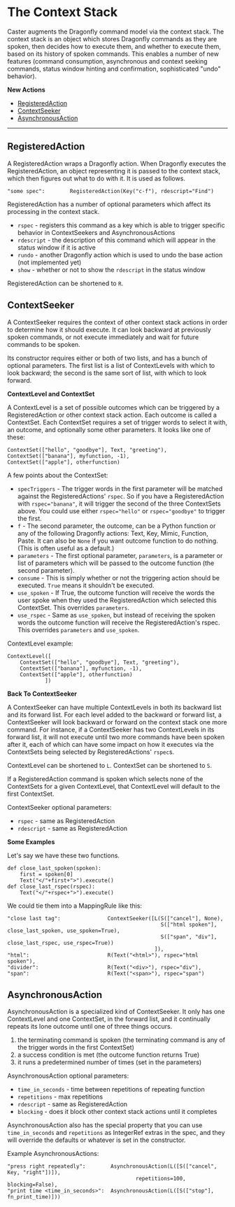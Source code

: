# The Context Stack

Caster augments the Dragonfly command model via the context stack. The context stack is an object which stores Dragonfly commands as they are spoken, then decides how to execute them, and whether to execute them, based on its history of spoken commands. This enables a number of new features (command consumption, asynchronous and context seeking commands, status window hinting and confirmation, sophisticated "undo" behavior).

**New Actions**

* [RegisteredAction](#registeredaction)
* [ContextSeeker](#contextseeker)
* [AsynchronousAction](#asynchronousaction)

***

## RegisteredAction

A RegisteredAction wraps a Dragonfly action. When Dragonfly executes the RegisteredAction, an object representing it is passed to the context stack, which then figures out what to do with it. It is used as follows.

    "some spec":        RegisteredAction(Key("c-f"), rdescript="Find")

RegisteredAction has a number of optional parameters which affect its processing in the context stack.
* `rspec` - registers this command as a key which is able to trigger specific behavior in ContextSeekers and AsynchronousActions
* `rdescript` - the description of this command which will appear in the status window if it is active
* `rundo` - another Dragonfly action which is used to undo the base action (not implemented yet)
* `show` - whether or not to show the `rdescript` in the status window

RegisteredAction can be shortened to `R`.

## ContextSeeker

A ContextSeeker requires the context of other context stack actions in order to determine how it should execute. It can look backward at previously spoken commands, or not execute immediately and wait for future commands to be spoken. 

Its constructor requires either or both of two lists, and has a bunch of optional parameters. The first list is a list of ContextLevels with which to look backward; the second is the same sort of list, with which to look forward.

**ContextLevel and ContextSet**

A ContextLevel is a set of possible outcomes which can be triggered by a RegisteredAction or other context stack action. Each outcome is called a ContextSet. Each ContextSet requires a set of trigger words to select it with, an outcome, and optionally some other parameters. It looks like one of these:

    ContextSet(["hello", "goodbye"], Text, "greeting"), 
    ContextSet(["banana"], myfunction, -1), 
    ContextSet(["apple"], otherfunction)

A few points about the ContextSet:
* `specTriggers` - The trigger words in the first parameter will be matched against the RegisteredActions' `rspec`. So if you have a RegisteredAction with `rspec="banana"`, it will trigger the second of the three ContextSets above. You could use either `rspec="hello"` or `rspec="goodbye"` to trigger the first.
* `f` - The second parameter, the outcome, can be a Python function or any of the following Dragonfly actions: Text, Key, Mimic, Function, Paste. It can also be `None` if you want outcome function to do nothing. (This is often useful as a default.)
* `parameters` - The first optional parameter, `parameters`, is a parameter or list of parameters which will be passed to the outcome function (the second parameter).
* `consume` - This is simply whether or not the triggering action should be executed. `True` means it shouldn't be executed.
* `use_spoken` - If True, the outcome function will receive the words the user spoke when they used the RegisteredAction which selected this ContextSet. This overrides `parameters`.
* `use_rspec` - Same as `use_spoken`, but instead of receiving the spoken words the outcome function will receive the RegisteredAction's rspec. This overrides `parameters` and `use_spoken`.

ContextLevel example:

    ContextLevel([
        ContextSet(["hello", "goodbye"], Text, "greeting"), 
        ContextSet(["banana"], myfunction, -1), 
        ContextSet(["apple"], otherfunction)
                ])

**Back To ContextSeeker**

A ContextSeeker can have multiple ContextLevels in both its backward list and its forward list. For each level added to the backward or forward list, a ContextSeeker will look backward or forward on the context stack one more command. For instance, if a ContextSeeker has two ContextLevels in its forward list, it will not execute until two more commands have been spoken after it, each of which can have some impact on how it executes via the ContextSets being selected by RegisteredActions' `rspec`s.

ContextLevel can be shortened to `L`. ContextSet can be shortened to `S`.

If a RegisteredAction command is spoken which selects none of the ContextSets for a given ContextLevel, that ContextLevel will default to the first ContextSet.

ContextSeeker optional parameters:
* `rspec` - same as RegisteredAction
* `rdescript` - same as RegisteredAction

**Some Examples**

Let's say we have these two functions.

    def close_last_spoken(spoken):
        first = spoken[0]
        Text("</"+first+">").execute()
    def close_last_rspec(rspec):
        Text("</"+rspec+">").execute()

We could tie them into a MappingRule like this:

    "close last tag":               ContextSeeker([L(S(["cancel"], None),
                                                     S(["html spoken"], close_last_spoken, use_spoken=True), 
                                                     S(["span", "div"], close_last_rspec, use_rspec=True))
                                                   ]),
    "html":                         R(Text("<html>"), rspec="html spoken"), 
    "divider":                      R(Text("<div>"), rspec="div"),
    "span":                         R(Text("<span>"), rspec="span")

## AsynchronousAction

AsynchronousAction is a specialized kind of ContextSeeker. It only has one ContextLevel and one ContextSet, in the forward list, and it continually repeats its lone outcome until one of three things occurs.

1. the terminating command is spoken (the terminating command is any of the trigger words in the first ContextSet)
2. a success condition is met (the outcome function returns True)
3. it runs a predetermined number of times (set in the parameters)

AsynchronousAction optional parameters:
* `time_in_seconds` - time between repetitions of repeating function
* `repetitions` - max repetitions
* `rdescript` - same as RegisteredAction
* `blocking` - does it block other context stack actions until it completes

AsynchronousAction also has the special property that you can use `time_in_seconds` and `repetitions` as IntegerRef extras in the spec, and they will override the defaults or whatever is set in the constructor.

Example AsynchronousActions:

    "press right repeatedly":        AsynchronousAction(L([S(["cancel", Key, "right"])]), 
                                             repetitions=100, blocking=False), 
    "print time <time_in_seconds>":  AsynchronousAction(L([S(["stop"], fn_print_time)]))